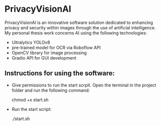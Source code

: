 # PrivacyVisionAI
PrivacyVisionAI is an innovative software solution dedicated to enhancing privacy and security within images through the use of artificial intelligence.
My personal thesis work concerns AI using the following technologies:
- Ultralytics YOLOv8 
- pre-trained model for OCR via Roboflow API
- OpenCV library for image processing
- Gradio API for GUI development

## Instructions for using the software:
- Give permissions to run the start scrpit. Open the terminal in the project folder and run the following command:

  chmod +x start.sh
- Run the start script:

  ./start.sh
  
